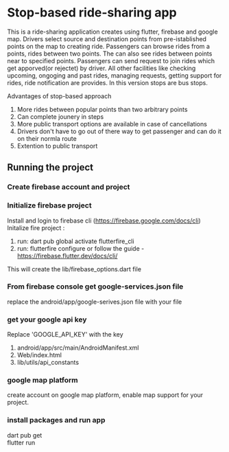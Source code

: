 # Stop-based ride-sharing app

This is a ride-sharing application creates using flutter, firebase and google map. Drivers select source and destination points from pre-istablished points on the map to creating ride. Passengers can browse rides from a points, rides between two points. The can also see rides between points near to specified points. Passengers can send request to join rides which get apporved(or rejectet) by driver. All other facilities like checking upcoming, ongoging and past rides, managing requests, getting support for rides, ride notification are provides. In this version stops are bus stops.   

Advantages of stop-based approach  
1) More rides between popular points than two arbitrary points
2) Can complete jounery in steps
3) More public transport options are available in case of cancellations
4) Drivers don't have to go out of there way to get passenger and can do it on their normla route
5) Extention to public transport

## Running the project
### Create firebase account and project 

### Initialize firebase project
Install and login to firebase cli (https://firebase.google.com/docs/cli)
Initalize fire project : 
1) run: dart pub global activate flutterfire_cli 
2) run: flutterfire configure 
or follow the guide - https://firebase.flutter.dev/docs/cli/ 

This will create the lib/firebase_options.dart file

### From firebase console get google-services.json file
 replace the android/app/google-serives.json file with your file

### get your google api key  
Replace 'GOOGLE_API_KEY' with the key 
1) android/app/src/main/AndroidManifest.xml
2) Web/index.html
3) lib/utils/api_constants


### google map platform 
create account on google map platform, enable map support for your project.

### install packages and run app 
dart pub get  
flutter run


<!-- ### to ignore changes of files containing your apis
git update-index --assume-unchanged android/app/src/main/AndroidManifest.xml 
git update-index --assume-unchanged android/app/google-services.json 
git update-index --assume-unchanged web/index.html 
git update-index --assume-unchanged lib/utils/api_constant.dart  -->